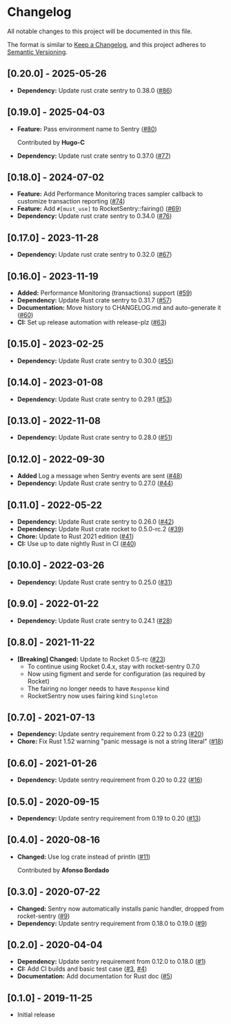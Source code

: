 # Changelog

All notable changes to this project will be documented in this file.

The format is similar to [Keep a Changelog](https://keepachangelog.com/en/1.1.0/),
and this project adheres to [Semantic Versioning](https://semver.org/spec/v2.0.0.html).

## [0.20.0] - 2025-05-26

- **Dependency:** Update rust crate sentry to 0.38.0 ([#86](https://github.com/intgr/rocket-sentry/pull/86))

## [0.19.0] - 2025-04-03

- **Feature:** Pass environment name to Sentry ([#80](https://github.com/intgr/rocket-sentry/pull/80))

  Contributed by **Hugo-C**
- **Dependency:** Update rust crate sentry to 0.37.0 ([#77](https://github.com/intgr/rocket-sentry/pull/77))

## [0.18.0] - 2024-07-02

- **Feature:** Add Performance Monitoring traces sampler callback to customize transaction reporting ([#74](https://github.com/intgr/rocket-sentry/pull/74))
- **Feature:** Add `#[must_use]` to RocketSentry::fairing() ([#69](https://github.com/intgr/rocket-sentry/pull/69))
- **Dependency:** Update rust crate sentry to 0.34.0 ([#76](https://github.com/intgr/rocket-sentry/pull/76))

## [0.17.0] - 2023-11-28

- **Dependency:** Update rust crate sentry to 0.32.0 ([#67](https://github.com/intgr/rocket-sentry/pull/67))

## [0.16.0] - 2023-11-19

- **Added:** Performance Monitoring (transactions) support ([#59](https://github.com/intgr/rocket-sentry/pull/59))
- **Dependency:** Update Rust crate sentry to 0.31.7 ([#57](https://github.com/intgr/rocket-sentry/pull/57))
- **Documentation:** Move history to CHANGELOG.md and auto-generate it ([#60](https://github.com/intgr/rocket-sentry/pull/60))
- **CI:** Set up release automation with release-plz ([#63](https://github.com/intgr/rocket-sentry/pull/63))

## [0.15.0] - 2023-02-25

- **Dependency:** Update Rust crate sentry to 0.30.0 ([#55](https://github.com/intgr/rocket-sentry/pull/55))

## [0.14.0] - 2023-01-08

- **Dependency:** Update Rust crate sentry to 0.29.1 ([#53](https://github.com/intgr/rocket-sentry/pull/53))

## [0.13.0] - 2022-11-08

- **Dependency:** Update Rust crate sentry to 0.28.0 ([#51](https://github.com/intgr/rocket-sentry/pull/51))

## [0.12.0] - 2022-09-30

- **Added** Log a message when Sentry events are sent ([#48](https://github.com/intgr/rocket-sentry/pull/48))
- **Dependency:** Update Rust crate sentry to 0.27.0 ([#44](https://github.com/intgr/rocket-sentry/pull/44))

## [0.11.0] - 2022-05-22

- **Dependency:** Update Rust crate sentry to 0.26.0 ([#42](https://github.com/intgr/rocket-sentry/pull/42))
- **Dependency:** Update Rust crate rocket to 0.5.0-rc.2 ([#39](https://github.com/intgr/rocket-sentry/pull/39))
- **Chore:** Update to Rust 2021 edition ([#41](https://github.com/intgr/rocket-sentry/pull/41))
- **CI:** Use up to date nightly Rust in CI ([#40](https://github.com/intgr/rocket-sentry/pull/40))

## [0.10.0] - 2022-03-26

- **Dependency:** Update Rust crate sentry to 0.25.0 ([#31](https://github.com/intgr/rocket-sentry/pull/31))

## [0.9.0] - 2022-01-22

- **Dependency:** Update Rust crate sentry to 0.24.1 ([#28](https://github.com/intgr/rocket-sentry/pull/28))

## [0.8.0] - 2021-11-22

- **[Breaking] Changed:** Update to Rocket 0.5-rc ([#23](https://github.com/intgr/rocket-sentry/pull/23))
  * To continue using Rocket 0.4.x, stay with rocket-sentry 0.7.0
  * Now using figment and serde for configuration (as required by Rocket)
  * The fairing no longer needs to have `Response` kind
  * RocketSentry now uses fairing kind `Singleton`

## [0.7.0] - 2021-07-13

- **Dependency:** Update sentry requirement from 0.22 to 0.23 ([#20](https://github.com/intgr/rocket-sentry/pull/20))
- **Chore:** Fix Rust 1.52 warning "panic message is not a string literal" ([#18](https://github.com/intgr/rocket-sentry/pull/18))

## [0.6.0] - 2021-01-26

- **Dependency:** Update sentry requirement from 0.20 to 0.22 ([#16](https://github.com/intgr/rocket-sentry/pull/16))

## [0.5.0] - 2020-09-15

- **Dependency:** Update sentry requirement from 0.19 to 0.20 ([#13](https://github.com/intgr/rocket-sentry/pull/13))

## [0.4.0] - 2020-08-16

- **Changed:** Use log crate instead of println ([#11](https://github.com/intgr/rocket-sentry/pull/11))

  Contributed by **Afonso Bordado**

## [0.3.0] - 2020-07-22

- **Changed:** Sentry now automatically installs panic handler, dropped from rocket-sentry ([#9](https://github.com/intgr/rocket-sentry/pull/9))
- **Dependency:** Update sentry requirement from 0.18.0 to 0.19.0 ([#9](https://github.com/intgr/rocket-sentry/pull/9))

## [0.2.0] - 2020-04-04

- **Dependency:** Update sentry requirement from 0.12.0 to 0.18.0 ([#1](https://github.com/intgr/rocket-sentry/pull/1))
- **CI:** Add CI builds and basic test case ([#3](https://github.com/intgr/rocket-sentry/pull/3), [#4](https://github.com/intgr/rocket-sentry/pull/4))
- **Documentation:** Add documentation for Rust doc ([#5](https://github.com/intgr/rocket-sentry/pull/5))

## [0.1.0] - 2019-11-25
- Initial release
